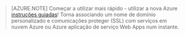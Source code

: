 
> [AZURE.NOTE]
> Começar a utilizar mais rápido - utilizar a nova Azure [instruções guiadas](http://support.microsoft.com/kb/2990804)!  Torna associando um nome de domínio personalizado e comunicações proteger (SSL) com serviços em nuvem Azure ou Azure aplicação de serviço Web Apps num instante.